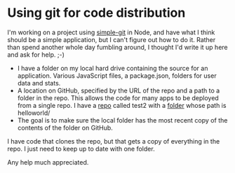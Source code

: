 # Using git for code distribution
I'm working on a project using <a href="https://github.com/steveukx/git-js#readme">simple-git</a> in Node, and have what I think should be a simple application, but I can't figure out how to do it. Rather than spend another whole day fumbling around, I thought I'd write it up here and ask for help. ;-)
* I have a folder on my local hard drive containing the source for an application. Various JavaScript files, a package.json, folders for user data and stats. 
* A location on GitHub, specified by the URL of the repo and a path to a folder in the repo. This allows the code for many apps to be deployed from a single repo. I have a <a href="https://github.com/scripting/test2">repo</a> called test2 with a <a href="https://github.com/scripting/test2/tree/master/helloworld">folder</a> whose path is helloworld/
* The goal is to make sure the local folder has the most recent copy of the contents of the folder on GitHub.

I have code that clones the repo, but that gets a copy of everything in the repo. I just need to keep up to date with one folder. 

Any help much appreciated.


